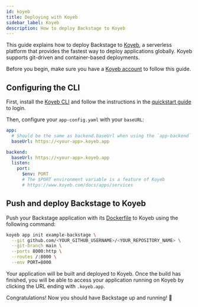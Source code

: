 ```yaml
---
id: koyeb
title: Deploying with Koyeb
sidebar_label: Koyeb
description: How to deploy Backstage to Koyeb
---
```


This guide explains how to deploy Backstage to [Koyeb](https://www.koyeb.com/), a serverless platform that provides the fastest way to deploy applications globally. Koyeb supports git-driven and container-based deployments.

Before you begin, make sure you have a [Koyeb account](https://app.koyeb.com/) to follow this guide.

## Configuring the CLI

First, install the
[Koyeb CLI](https://www.koyeb.com/docs/quickstart/koyeb-cli) and follow the instructions in the [quickstart guide](https://www.koyeb.com/docs/quickstart/koyeb-cli) to login.

Then, configure your `app-config.yaml` with your `baseURL`:

```yaml
app:
  # Should be the same as backend.baseUrl when using the `app-backend` plugin
  baseUrl: https://<your-app>.koyeb.app

backend:
  baseUrl: https://<your-app>.koyeb.app
  listen:
    port:
      $env: PORT
      # The $PORT environment variable is a feature of Koyeb
      # https://www.koyeb.com/docs/apps/services
```

## Push and deploy Backstage to Koyeb

Push your Backstage application with its [Dockerfile](docker.md) to Koyeb using the following command:

```bash
koyeb app init example-backstage \
  --git github.com/<YOUR_GITHUB_USERNAME>/<YOUR_REPOSITORY_NAME> \
  --git-branch main \
  --ports 8000:http \
  --routes /:8000 \
  --env PORT=8000
```

Your application will be built and deployed to Koyeb. Once the build has finished, you will be able to access your application running on Koyeb by clicking the URL ending with `.koyeb.app`.  

Congratulations! Now you should have Backstage up and running! 🎉


